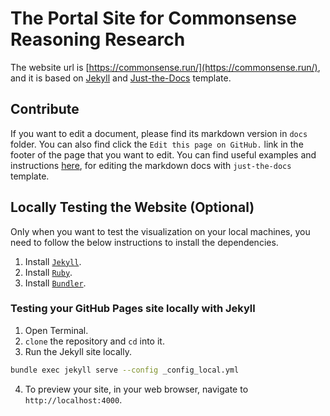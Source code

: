# The Portal Site for Commonsense Reasoning Research


The website url is [https://commonsense.run/](https://commonsense.run/), and it is based on [Jekyll](https://docs.github.com/en/github/working-with-github-pages/setting-up-a-github-pages-site-with-jekyll) and [Just-the-Docs](https://pmarsceill.github.io/just-the-docs/) template.


## Contribute

If you want to edit a document, please find its markdown version in `docs` folder. You can also find click the `Edit this page on GitHub.` link in the footer of the page that you want to edit. 
You can find useful examples and instructions [here](https://pmarsceill.github.io/just-the-docs/), for editing the markdown docs with `just-the-docs` template.


## Locally Testing the Website (Optional)

Only when you want to test the visualization on your local machines, you need to follow the below instructions to install the dependencies.

1. Install [`Jekyll`](https://jekyllrb.com/docs/installation/).
2. Install [`Ruby`](https://www.ruby-lang.org/en/documentation/installation/). 
3. Install [`Bundler`](https://bundler.io). 


### Testing your GitHub Pages site locally with Jekyll
1. Open Terminal.
2. `clone` the repository and `cd` into it.
3. Run the Jekyll site locally.
```bash
bundle exec jekyll serve --config _config_local.yml
``` 
4. To preview your site, in your web browser, navigate to `http://localhost:4000`.


<!-- ## Adding a new page to your site
1. `cd` into the repository.
2. `cd` into the `docs` folder.
3. In the `docs` folder, create a new file for your page called PAGE-NAME.md, replacing PAGE-NAME with a meaningful filename for the page.
4. Add the following YAML frontmatter to the top of the file, replacing PAGE TITLE with the page's title and URL-PATH with a path you want for the page's URL.
      ```
        layout: page
        title: "PAGE TITLE"
        permalink: /URL-PATH/
      ```
5. Below the frontmatter, add content for your page.
6. To specify a page order, you can use the `nav_order` parameter in your pages’ YAML front matter.
      ```
        layout: default
        title: "PAGE TITLE"
        nav_order: 4
      ``` -->

<!-- ## Customization

### Color schemes

Just the Docs supports two color schemes: light (default), and dark.

To enable a color scheme, set the `color_scheme` parameter in both the `_config.yml` and `_config_local.yml` files.

- Local environment executes the `_config_local.yml` file and github reads the `_config.yml` file

#### Example 
```
# Color scheme supports "light" (default) and "dark"
color_scheme: dark
```

### Custom schemes
You can add custom schemes.
If you want to add a scheme named `foo` (can be any name) just add a file `_sass/color_schemes/foo.scss` (replace `foo` by your scheme name) 
where you override theme variables to change colors, fonts, spacing, etc.

Available variables are listed in the [`_variables.scss`](https://github.com/Commonsense-Run/commonsense-run.github.io/blob/master/_sass/support/_variables.scss) file.

For example, to change the link color from the purple default to blue, include the following inside your scheme file:

#### Example 
```scss
$link-color: $blue-000;
``` -->
